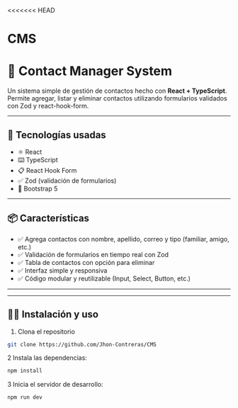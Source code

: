 <<<<<<< HEAD

# CMS

# 📇 Contact Manager System

Un sistema simple de gestión de contactos hecho con **React + TypeScript**. Permite agregar, listar y eliminar contactos utilizando formularios validados con Zod y react-hook-form.

---

## 🚀 Tecnologías usadas

- ⚛️ React
- ⌨️ TypeScript
- 📋 React Hook Form
- ✅ Zod (validación de formularios)
- 💅 Bootstrap 5

---

## 📦 Características

- ✅ Agrega contactos con nombre, apellido, correo y tipo (familiar, amigo, etc.)
- ✅ Validación de formularios en tiempo real con Zod
- ✅ Tabla de contactos con opción para eliminar
- ✅ Interfaz simple y responsiva
- ✅ Código modular y reutilizable (Input, Select, Button, etc.)

---

---

## 🧑‍💻 Instalación y uso

1. Clona el repositorio

```bash
git clone https://github.com/Jhon-Contreras/CMS

```

2 Instala las dependencias:

```bash
npm install

```

3 Inicia el servidor de desarrollo:

```bash
npm run dev

```
